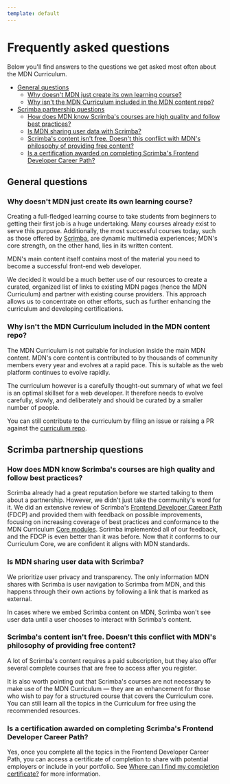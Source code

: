 ```yaml
---
template: default
---
```


# Frequently asked questions

Below you'll find answers to the questions we get asked most often about the MDN Curriculum.

- [General questions](#general_questions)
  - [Why doesn't MDN just create its own learning course?](#why_doesnt_mdn_just_create_its_own_learning_course)
  - [Why isn't the MDN Curriculum included in the MDN content repo?](#why_isnt_the_mdn_curriculum_included_in_the_mdn_content_repo)
- [Scrimba partnership questions](#scrimba_partnership_questions)
  - [How does MDN know Scrimba's courses are high quality and follow best practices?](#how_does_mdn_know_scrimbas_courses_are_high_quality_and_follow_best_practices)
  - [Is MDN sharing user data with Scrimba?](#is_mdn_sharing_user_data_with_scrimba)
  - [Scrimba's content isn't free. Doesn't this conflict with MDN's philosophy of providing free content?](#scrimbas_content_isnt_free_doesnt_this_conflict_with_mdns_philosophy_of_providing_free_content)
  - [Is a certification awarded on completing Scrimba's Frontend Developer Career Path?](#is_a_certification_awarded_on_completing_scrimbas_frontend_developer_career_path)

## General questions

### Why doesn't MDN just create its own learning course?

Creating a full-fledged learning course to take students from beginners to getting their first job is a huge undertaking. Many courses already exist to serve this purpose. Additionally, the most successful courses today, such as those offered by [Scrimba](https://scrimba.com/?via=mdn), are dynamic multimedia experiences; MDN's core strength, on the other hand, lies in its written content.

MDN's main content itself contains most of the material you need to become a successful front-end web developer.

We decided it would be a much better use of our resources to create a curated, organized list of links to existing MDN pages (hence the MDN Curriculum) and partner with existing course providers. This approach allows us to concentrate on other efforts, such as further enhancing the curriculum and developing certifications.

### Why isn't the MDN Curriculum included in the MDN content repo?

The MDN Curriculum is not suitable for inclusion inside the main MDN content. MDN's core content is contributed to by thousands of community members every year and evolves at a rapid pace. This is suitable as the web platform continues to evolve rapidly.

The curriculum however is a carefully thought-out summary of what we feel is an optimal skillset for a web developer. It therefore needs to evolve carefully, slowly, and deliberately and should be curated by a smaller number of people.

You can still contribute to the curriculum by filing an issue or raising a PR against the [curriculum repo](https://github.com/mdn/curriculum/).

## Scrimba partnership questions

### How does MDN know Scrimba's courses are high quality and follow best practices?

Scrimba already had a great reputation before we started talking to them about a partnership. However, we didn't just take the community's word for it. We did an extensive review of Scrimba's [Frontend Developer Career Path](https://v2.scrimba.com/the-frontend-developer-career-path-c0j:details?via=mdn) (FDCP) and provided them with feedback on possible improvements, focusing on increasing coverage of best practices and conformance to the MDN Curriculum [Core modules](/en-US/curriculum/core/). Scrimba implemented all of our feedback, and the FDCP is even better than it was before. Now that it conforms to our Curriculum Core, we are confident it aligns with MDN standards.

### Is MDN sharing user data with Scrimba?

We prioritize user privacy and transparency. The only information MDN shares with Scrimba is user navigation to Scrimba from MDN, and this happens through their own actions by following a link that is marked as external.

In cases where we embed Scrimba content on MDN, Scrimba won't see user data until a user chooses to interact with Scrimba's content.

### Scrimba's content isn't free. Doesn't this conflict with MDN's philosophy of providing free content?

A lot of Scrimba's content requires a paid subscription, but they also offer several complete courses that are free to access after you register.

It is also worth pointing out that Scrimba's courses are not necessary to make use of the MDN Curriculum — they are an enhancement for those who wish to pay for a structured course that covers the Curriculum core. You can still learn all the topics in the Curriculum for free using the recommended resources.

### Is a certification awarded on completing Scrimba's Frontend Developer Career Path?

Yes, once you complete all the topics in the Frontend Developer Career Path, you can access a certificate of completion to share with potential employers or include in your portfolio. See [Where can I find my completion certificate?](https://forum.scrimba.com/t/where-can-i-find-my-completion-certificate/43?via=mdn) for more information.
